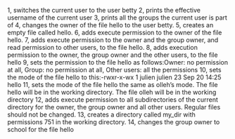 1, switches the current user to the user betty
2,  prints the effective username of the current user
3, prints all the groups the current user is part of
4, changes the owner of the file hello to the user betty.
5, creates an empty file called hello.
6, adds execute permission to the owner of the file hello.
7, adds execute permission to the owner and the group owner, and read permission to other users, to the file hello.
8, adds execution permission to the owner, the group owner and the other users, to the file hello
9, sets the permission to the file hello as follows:Owner: no permission at all, Group: no permission at all, Other users: all the permissions
10, sets the mode of the file hello to this:-rwxr-x-wx 1 julien julien 23 Sep 20 14:25 hello
11, sets the mode of the file hello the same as olleh’s mode. The file hello will be in the working directory. The file olleh will be in the working directory
12, adds execute permission to all subdirectories of the current directory for the owner, the group owner and all other users. Regular files should not be changed.
13, creates a directory called my_dir with permissions 751 in the working directory.
14, changes the group owner to school for the file hello
